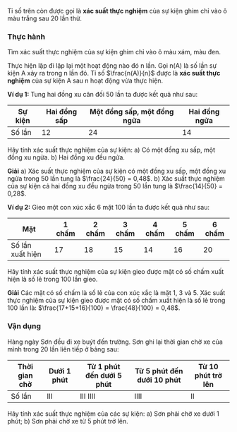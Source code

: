 Tỉ số trên còn được gọi là **xác suất thực nghiệm** của sự kiện ghim chỉ vào ô màu trắng sau 20 lần thử.

### Thực hành
Tìm xác suất thực nghiệm của sự kiện ghim chỉ vào ô màu xám, màu đen.

Thực hiện lặp đi lặp lại một hoạt động nào đó n lần. Gọi n(A) là số lần sự kiện A xảy ra trong n lần đó. Tỉ số $\frac{n(A)}{n}$ được là **xác suất thực nghiệm** của sự kiện A sau n hoạt động vừa thực hiện.

**Ví dụ 1:** Tung hai đồng xu cân đối 50 lần ta được kết quả như sau:

| Sự kiện | Hai đồng sấp | Một đồng sấp, một đồng ngửa | Hai đồng ngửa |
|---|---|---|---|
| Số lần | 12 | 24 | 14 |

Hãy tính xác suất thực nghiệm của sự kiện:
a) Có một đồng xu sấp, một đồng xu ngửa.
b) Hai đồng xu đều ngửa.

**Giải**
a) Xác suất thực nghiệm của sự kiện có một đồng xu sấp, một đồng xu ngửa trong 50 lần tung là $\frac{24}{50} = 0,48$.
b) Xác suất thực nghiệm của sự kiện cả hai đồng xu đều ngửa trong 50 lần tung là $\frac{14}{50} = 0,28$.

**Ví dụ 2:** Gieo một con xúc xắc 6 mặt 100 lần ta được kết quả như sau:

| Mặt | 1 chấm | 2 chấm | 3 chấm | 4 chấm | 5 chấm | 6 chấm |
|---|---|---|---|---|---|---|
| Số lần xuất hiện | 17 | 18 | 15 | 14 | 16 | 20 |

Hãy tính xác suất thực nghiệm của sự kiện gieo được mặt có số chấm xuất hiện là số lẻ trong 100 lần gieo.

**Giải**
Các mặt có số chấm là số lẻ của con xúc xắc là mặt 1, 3 và 5.
Xác suất thực nghiệm của sự kiện gieo được mặt có số chấm xuất hiện là số lẻ trong 100 lần là:
$\frac{17+15+16}{100} = \frac{48}{100} = 0,48$.

### Vận dụng
Hàng ngày Sơn đều đi xe buýt đến trường. Sơn ghi lại thời gian chờ xe của mình trong 20 lần liên tiếp ở bảng sau:

| Thời gian chờ | Dưới 1 phút | Từ 1 phút đến dưới 5 phút | Từ 5 phút đến dưới 10 phút | Từ 10 phút trở lên |
|---|---|---|---|---|
| Số lần | III | III IIII | IIII | II |

Hãy tính xác suất thực nghiệm của các sự kiện:
a) Sơn phải chờ xe dưới 1 phút;
b) Sơn phải chờ xe từ 5 phút trở lên.
